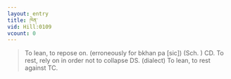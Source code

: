 ```yaml
---
layout: entry
title: ཁེན་
vid: Hill:0109
vcount: 0
---
```


> To lean, to repose on\.
 (erroneously for bkhan pa [sic]) (Sch\.
) CD\.
 To rest, rely on in order not to collapse DS\.
 (dialect) To lean, to rest against TC\.

